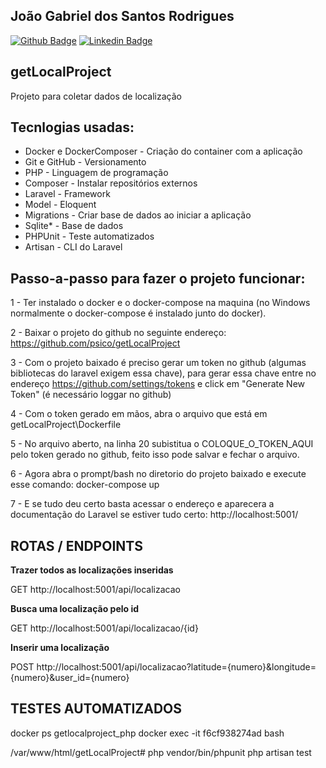 ## João Gabriel dos Santos Rodrigues
[![Github Badge](https://img.shields.io/badge/-Github-000?style=flat-square&logo=Github&logoColor=white&link=)](https://github.com/psico)
[![Linkedin Badge](https://img.shields.io/badge/-LinkedIn-blue?style=flat-square&logo=Linkedin&logoColor=white&link=https://www.linkedin.com/in/jo%C3%A3o-gabriel-dos-santos-rodrigues-34378323/?locale=en_US)](https://www.linkedin.com/in/jo%C3%A3o-gabriel-dos-santos-rodrigues-34378323/?locale=en_US)



## getLocalProject
Projeto para coletar dados de localização



## Tecnlogias usadas:
 - Docker e DockerComposer - Criação do container com a aplicação
 - Git e GitHub - Versionamento
 - PHP - Linguagem de programação
 - Composer - Instalar repositórios externos
 - Laravel - Framework
 - Model - Eloquent
 - Migrations - Criar base de dados ao iniciar a aplicação
 - Sqlite* - Base de dados
 - PHPUnit - Teste automatizados
 - Artisan - CLI do Laravel



## Passo-a-passo para fazer o projeto funcionar:

1 - Ter instalado o docker e o docker-compose na maquina (no Windows normalmente o docker-compose é 
instalado junto do docker).

2 - Baixar o projeto do github no seguinte endereço: https://github.com/psico/getLocalProject

3 - Com o projeto baixado é preciso gerar um token no github (algumas bibliotecas do laravel exigem essa 
chave), para gerar essa chave entre no endereço https://github.com/settings/tokens e click em "Generate New 
Token" (é necessário loggar no github)

4 - Com o token gerado em mãos, abra o arquivo que está em getLocalProject\Dockerfile

5 - No arquivo aberto, na linha 20 subistitua o COLOQUE_O_TOKEN_AQUI pelo token gerado no github, feito isso 
pode salvar e fechar o arquivo.

6 - Agora abra o prompt/bash no diretorio do projeto baixado e execute esse comando: docker-compose up

7 - E se tudo deu certo basta acessar o endereço e aparecera a documentação do Laravel se estiver tudo certo: http://localhost:5001/



## ROTAS / ENDPOINTS

**Trazer todos as localizações inseridas**

GET http://localhost:5001/api/localizacao


**Busca uma localização pelo id** 

GET http://localhost:5001/api/localizacao/{id}


**Inserir uma localização** 

POST http://localhost:5001/api/localizacao?latitude={numero}&longitude={numero}&user_id={numero}


## TESTES AUTOMATIZADOS

docker ps
getlocalproject_php
docker exec -it f6cf938274ad bash

/var/www/html/getLocalProject#
php vendor/bin/phpunit
php artisan test


<!--
6 - Agora abra o prompt/bash no diretorio do projeto baixado e execute esse comando(selecione o ponto no final também): docker build -t image-get-local-project .

7 - Ainda no prompt/bash execute esse outro comando: docker run -p 5001:5001 image-get-local-project

docker run -p 5001:5001 -d --name devtest --mount source=myvol2,target=. image-get-local-project
-->
